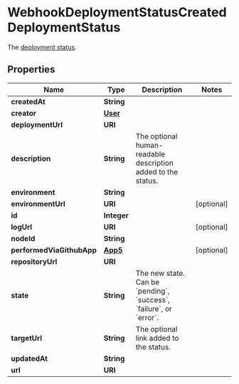 

# WebhookDeploymentStatusCreatedDeploymentStatus

The [deployment status](https://docs.github.com/rest/reference/deployments#list-deployment-statuses).

## Properties

| Name | Type | Description | Notes |
|------------ | ------------- | ------------- | -------------|
|**createdAt** | **String** |  |  |
|**creator** | [**User**](User.md) |  |  |
|**deploymentUrl** | **URI** |  |  |
|**description** | **String** | The optional human-readable description added to the status. |  |
|**environment** | **String** |  |  |
|**environmentUrl** | **URI** |  |  [optional] |
|**id** | **Integer** |  |  |
|**logUrl** | **URI** |  |  [optional] |
|**nodeId** | **String** |  |  |
|**performedViaGithubApp** | [**App5**](App5.md) |  |  [optional] |
|**repositoryUrl** | **URI** |  |  |
|**state** | **String** | The new state. Can be &#x60;pending&#x60;, &#x60;success&#x60;, &#x60;failure&#x60;, or &#x60;error&#x60;. |  |
|**targetUrl** | **String** | The optional link added to the status. |  |
|**updatedAt** | **String** |  |  |
|**url** | **URI** |  |  |



